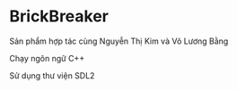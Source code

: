 # BrickBreaker
<p>Sản phẩm hợp tác cùng Nguyễn Thị Kim và Võ Lương Bằng</p>
<p>Chạy ngôn ngữ C++</p>
<p>Sử dụng thư viện SDL2</p>
